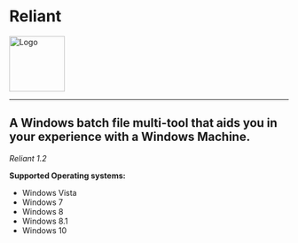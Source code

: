 # Reliant

<p>                       <img src="https://i.imgur.com/PMTLEJT.png" alt="Logo" width="100" height="100"> </p>

----------------------------------------------------------------------------------------
A Windows batch file multi-tool that aids you in your experience with a Windows Machine.
----------------------------------------------------------------------------------------

*Reliant 1.2*

**Supported Operating systems:**

- Windows Vista
- Windows 7
- Windows 8
- Windows 8.1
- Windows 10
